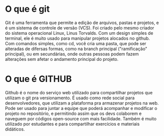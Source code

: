 
# O que é git
Git é uma ferramenta que permite a edição de arquivos, pastas e projetos, e é um sistema de controle de versão (VCS). 
Foi criado pelo mesmo criador do sistema operacional Linux, Linus Torvalds. 
Com um design simples de terminal, ele é muito usado para manipular projetos alocados no github.
Com comandos simples, como cd, você cria uma pasta, que pode ser alteradas de difersas formas, como na branch principal ("ramificação" principal), ou em secundárias, onde outras pessoas podem fazem alterações sem afetar o andamento principal do projeto.
# O que é GITHUB
Github é o nome do serviço web utilizado para compartilhar projetos que utilizam o git pra versionamento. 
É usado como rede social para desenvolvedores, que utilizam a plataforma pra armazenar projetos na web.
Pode ser usado para juntar a equipe que poderá acompanhar e modificar o projeto no repositório, e permitindo assim que os devs colaborem e naveguem por códigos open-source com mais facilidade.
Também é muito utilizado por estudantes e para compartilhar exercícios e materiais didáticos.

